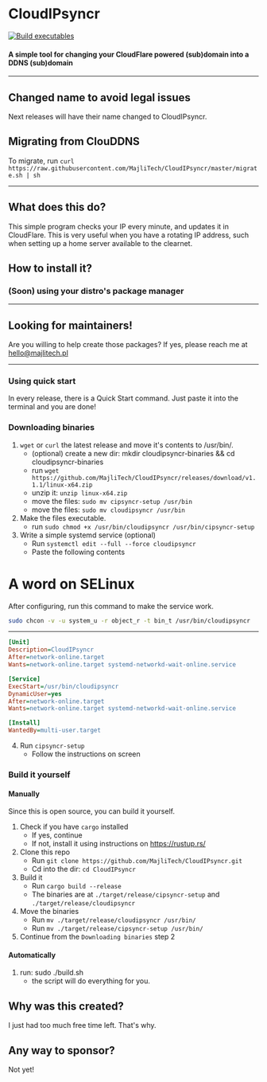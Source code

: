 # CloudIPsyncr 

[![Build executables](https://github.com/MajliTech/clouddns/actions/workflows/build.yml/badge.svg)](https://github.com/MajliTech/clouddns/actions/workflows/build.yml)
#### A simple tool for changing your CloudFlare powered (sub)domain into a DDNS (sub)domain
---

## Changed name to avoid legal issues 

Next releases will have their name changed to CloudIPsyncr.

## Migrating from ClouDDNS

To migrate, run `curl https://raw.githubusercontent.com/MajliTech/CloudIPsyncr/master/migrate.sh | sh`

---

## What does this do?
This simple program checks your IP every minute, and updates it in CloudFlare. This is very useful when you have a rotating IP address, such when setting up a home server available to the clearnet. 
## How to install it?
### (Soon) using your distro's package manager

---
## Looking for maintainers!
Are you willing to help create those packages? If yes, please reach me at hello@majlitech.pl

---
### Using quick start
In every release, there is a Quick Start command. Just paste it into the terminal and you are done!

### Downloading binaries
1. `wget` or `curl` the latest release and move it's contents to /usr/bin/. 
    - (optional) create a new dir: mkdir cloudipsyncr-binaries && cd cloudipsyncr-binaries
    - run `wget https://github.com/MajliTech/CloudIPsyncr/releases/download/v1.1.1/linux-x64.zip`
    - unzip it: `unzip linux-x64.zip`
    - move the files: `sudo mv cipsyncr-setup /usr/bin`
    - move the files: `sudo mv cloudipsyncr /usr/bin`
2. Make the files executable.
    - run `sudo chmod +x /usr/bin/cloudipsyncr /usr/bin/cipsyncr-setup`
3. Write a simple systemd service (optional)
   - Run `systemctl edit --full --force cloudipsyncr`
   - Paste the following contents
# A word on SELinux

After configuring, run this command to make the service work.
```sh
sudo chcon -v -u system_u -r object_r -t bin_t /usr/bin/cloudipsyncr
```
---

```ini
[Unit]
Description=CloudIPsyncr
After=network-online.target
Wants=network-online.target systemd-networkd-wait-online.service

[Service]
ExecStart=/usr/bin/cloudipsyncr
DynamicUser=yes
After=network-online.target
Wants=network-online.target systemd-networkd-wait-online.service

[Install]
WantedBy=multi-user.target
```
4. Run `cipsyncr-setup`  
    - Follow the instructions on screen
### Build it yourself
#### Manually
Since this is open source, you can build it yourself.
1. Check if you have `cargo` installed
    - If yes, continue
    - If not, install it using instructions on https://rustup.rs/
2. Clone this repo
    - Run `git clone https://github.com/MajliTech/CloudIPsyncr.git`
    - Cd into the dir: `cd CloudIPsyncr`
3. Build it
    - Run `cargo build --release`
    - The binaries are at `./target/release/cipsyncr-setup` and `./target/release/cloudipsyncr`
4. Move the binaries
    - Run `mv ./target/release/cloudipsyncr /usr/bin/`
    - Run `mv ./target/release/cipsyncr-setup /usr/bin/` 
5. Continue from the `Downloading binaries` step 2
#### Automatically
1. run: sudo ./build.sh
    - the script will do everything for you.
## Why was this created?
I just had too much free time left. That's why.
## Any way to sponsor?
Not yet!
